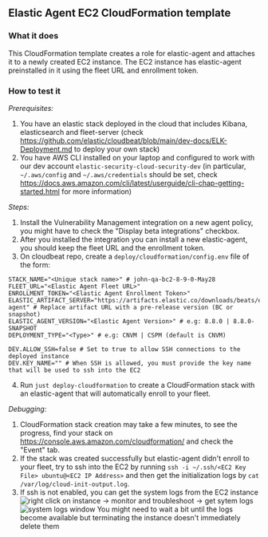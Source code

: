 ## Elastic Agent EC2 CloudFormation template

### What it does
This CloudFormation template creates a role for elastic-agent and attaches it to a newly created EC2 instance.
The EC2 instance has elastic-agent preinstalled in it using the fleet URL and enrollment token.

### How to test it
*Prerequisites:*
1. You have an elastic stack deployed in the cloud that includes Kibana, elasticsearch and fleet-server (check https://github.com/elastic/cloudbeat/blob/main/dev-docs/ELK-Deployment.md to deploy your own stack)
2. You have AWS CLI installed on your laptop and configured to work with our dev account `elastic-security-cloud-security-dev` (in particular, `~/.aws/config` and `~/.aws/credentials` should be set, check https://docs.aws.amazon.com/cli/latest/userguide/cli-chap-getting-started.html for more information)

*Steps:*
1. Install the Vulnerability Management integration on a new agent policy, you might have to check the "Display beta integrations" checkbox.
2. After you installed the integration you can install a new elastic-agent, you should keep the fleet URL and the enrollment token.
3. On cloudbeat repo, create a `deploy/cloudformation/config.env` file of the form:
```
STACK_NAME="<Unique stack name>" # john-qa-bc2-8-9-0-May28
FLEET_URL="<Elastic Agent Fleet URL>"
ENROLLMENT_TOKEN="<Elastic Agent Enrollment Token>"
ELASTIC_ARTIFACT_SERVER="https://artifacts.elastic.co/downloads/beats/elastic-agent" # Replace artifact URL with a pre-release version (BC or snapshot)
ELASTIC_AGENT_VERSION="<Elastic Agent Version>" # e.g: 8.8.0 | 8.8.0-SNAPSHOT
DEPLOYMENT_TYPE="<Type>" # e.g: CNVM | CSPM (default is CNVM)

DEV.ALLOW_SSH=false # Set to true to allow SSH connections to the deployed instance
DEV.KEY_NAME="" # When SSH is allowed, you must provide the key name that will be used to ssh into the EC2
```
4. Run `just deploy-cloudformation` to create a CloudFormation stack with an elastic-agent that will automatically enroll to your fleet.

*Debugging:*
1. CloudFormation stack creation may take a few minutes, to see the progress, find your stack on https://console.aws.amazon.com/cloudformation/ and check the "Event" tab.
2. If the stack was created successfully but elastic-agent didn't enroll to your fleet, try to ssh into the EC2 by running `ssh -i ~/.ssh/<EC2 Key File> ubuntu@<EC2 IP Address>` and then get the initialization logs by `cat /var/log/cloud-init-output.log`.
3. If ssh is not enabled, you can get the system logs from the EC2 instance
![right click on instance -> monitor and troubleshoot -> get sytem logs](https://github.com/orestisfl/cloudbeat/assets/5778622/3f0158ed-ba46-4fe5-b7e9-7a800b3de020)
![system logs window](https://github.com/orestisfl/cloudbeat/assets/5778622/af8105d1-7d6c-47d0-b386-eea124816b53)
You might need to wait a bit until the logs become available but terminating the instance doesn't immediately delete them

